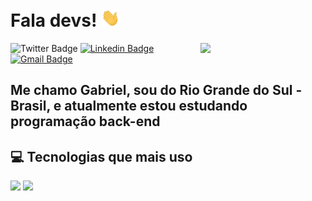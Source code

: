 <!--introducao-->
<h1> Fala devs! <img src="https://raw.githubusercontent.com/ABSphreak/ABSphreak/master/gifs/Hi.gif" width="30px"></h1>

<img align='right' src='https://user-images.githubusercontent.com/5713670/87202985-820dcb80-c2b6-11ea-9f56-7ec461c497c3.gif' width='200"'>

<!--redes sociais-->
![Twitter Badge](https://img.shields.io/badge/-@gabrielsnndev-1ca0f1?style=flat-square&labelColor=1ca0f1&logo=twitter&logoColor=white&link=https://twitter.com/gabrielsnndev) 
[![Linkedin Badge](https://img.shields.io/badge/-gabrielsenna-blue?style=flat-square&logo=Linkedin&logoColor=white&link=https://www.linkedin.com/in/harshkumarkhatri/)](https://www.linkedin.com/in/gabrielsenna-dev/) 
[![Gmail Badge](https://img.shields.io/badge/-gabriel.senna.dev@gmail.com-c14438?style=flat-square&logo=Gmail&logoColor=white&link=mailto:mailharshkhatri@gmail.com)](mailto:gabriel.senna.dev@gmail.com)

<h2> Me chamo Gabriel, sou do Rio Grande do Sul - Brasil, e atualmente estou estudando programação back-end</h2>


## 💻 Tecnologias que mais uso
<div>
  <img src="https://img.shields.io/badge/Python-FFD43B?style=for-the-badge&logo=python&logoColor=blue">
  <img src="https://img.shields.io/badge/Java-ED8B00?style=for-the-badge&logo=openjdk&logoColor=white">
</div>

